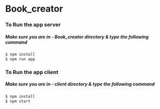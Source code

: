 # Book_creator

### To Run the app server

##### Make sure you are in - Book_creator directory & type the following command

```sh
$ npm install
$ npm run app
```

### To Run the app client

##### Make sure you are in - client directory & type the following command
```sh
$ npm install
$ npm start
```
